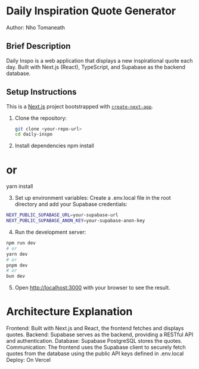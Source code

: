 # Daily Inspiration Quote Generator
Author: Nho Tomaneath

## Brief Description

Daily Inspo is a web application that displays a new inspirational quote each day. Built with Next.js (React), TypeScript, and Supabase as the backend database.

## Setup Instructions

This is a [Next.js](https://nextjs.org) project bootstrapped with [`create-next-app`](https://nextjs.org/docs/app/api-reference/cli/create-next-app).

1. Clone the repository:
   ```sh
   git clone <your-repo-url>
   cd daily-inspo

2. Install dependencies
npm install
# or
yarn install

3. Set up environment variables:
Create a .env.local file in the root directory and add your Supabase credentials:
```bash
NEXT_PUBLIC_SUPABASE_URL=your-supabase-url
NEXT_PUBLIC_SUPABASE_ANON_KEY=your-supabase-anon-key
```
4. Run the development server:
```bash
npm run dev
# or
yarn dev
# or
pnpm dev
# or
bun dev
```
5. Open [http://localhost:3000](http://localhost:3000) with your browser to see the result.

# Architecture Explanation
Frontend: Built with Next.js and React, the frontend fetches and displays quotes.
Backend: Supabase serves as the backend, providing a RESTful API and authentication.
Database: Supabase PostgreSQL stores the quotes.
Communication: The frontend uses the Supabase client to securely fetch quotes from the database using the public API keys defined in .env.local
Deploy: On Vercel